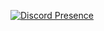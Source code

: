 [![Discord Presence](https://lanyard.cnrad.dev/api/914443095817478206)](https://discord.com/users/962327817922695168)
